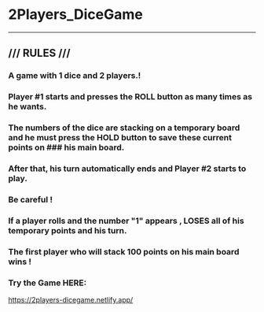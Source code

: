 # 2Players_DiceGame

---

## /// RULES ///

### A game with 1 dice and 2 players.!

### Player #1 starts and presses the ROLL button as many times as he wants.

### The numbers of the dice are stacking on a temporary board and he must press the HOLD button to save these current points on ### his main board.

### After that, his turn automatically ends and Player #2 starts to play.

### Be careful !

### If a player rolls and the number "1" appears , LOSES all of his temporary points and his turn.

### The first player who will stack 100 points on his main board wins !

### Try the Game HERE:

https://2players-dicegame.netlify.app/
